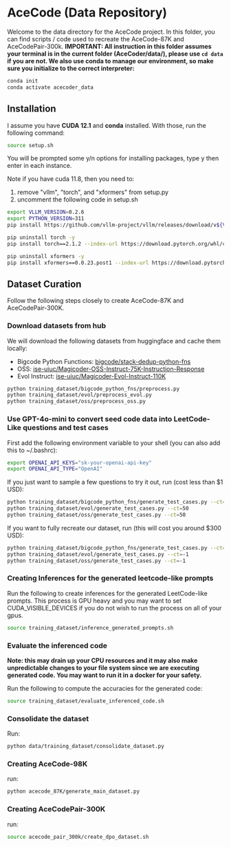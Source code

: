 # AceCode (Data Repository)
Welcome to the data directory for the AceCode project. In this folder, you can find scripts / code used to recreate the AceCode-87K and AceCodePair-300k.
**IMPORTANT: All instruction in this folder assumes your terminal is in the current folder (AceCoder/data/), please use ```cd data``` if you are not. We also use conda to manage our environment, so make sure you initialize to the correct interpreter:**

```bash
conda init
conda activate acecoder_data
```

## Installation
I assume you have **CUDA 12.1** and **conda** installed. With those, run the following command:

```bash
source setup.sh
```

You will be prompted some y/n options for installing packages, type y then enter in each instance.

Note if you have cuda 11.8, then you need to:
1. remove "vllm", "torch", and "xformers" from setup.py
2. uncomment the following code in setup.sh

```bash
export VLLM_VERSION=0.2.6
export PYTHON_VERSION=311
pip install https://github.com/vllm-project/vllm/releases/download/v${VLLM_VERSION}/vllm-${VLLM_VERSION}+cu118-cp${PYTHON_VERSION}-cp${PYTHON_VERSION}-manylinux1_x86_64.whl

pip uninstall torch -y
pip install torch==2.1.2 --index-url https://download.pytorch.org/whl/cu118

pip uninstall xformers -y
pip install xformers==0.0.23.post1 --index-url https://download.pytorch.org/whl/cu118
```

## Dataset Curation
Follow the following steps closely to create AceCode-87K and AceCodePair-300K.

### Download datasets from hub
We will download the following datasets from huggingface and cache them locally:
- Bigcode Python Functions: [bigcode/stack-dedup-python-fns](https://huggingface.co/datasets/bigcode/stack-dedup-python-fns)
- OSS: [ise-uiuc/Magicoder-OSS-Instruct-75K-Instruction-Response](https://huggingface.co/datasets/ise-uiuc/Magicoder-OSS-Instruct-75K-Instruction-Response)
- Evol Instruct: [ise-uiuc/Magicoder-Evol-Instruct-110K](https://huggingface.co/datasets/ise-uiuc/Magicoder-Evol-Instruct-110K)

```bash
python training_dataset/bigcode_python_fns/preprocess.py
python training_dataset/evol/preprocess_evol.py
python training_dataset/oss/preprocess_oss.py
```

### Use GPT-4o-mini to convert seed code data into LeetCode-Like questions and test cases
First add the following environment variable to your shell (you can also add this to ~/.bashrc):
```bash
export OPENAI_API_KEYS="sk-your-openai-api-key"
export OPENAI_API_TYPE="OpenAI"
```

If you just want to sample a few questions to try it out, run (cost less than $1 USD):
```bash
python training_dataset/bigcode_python_fns/generate_test_cases.py --ct=50
python training_dataset/evol/generate_test_cases.py --ct=50
python training_dataset/oss/generate_test_cases.py --ct=50
```

If you want to fully recreate our dataset, run (this will cost you around $300 USD):
```bash
python training_dataset/bigcode_python_fns/generate_test_cases.py --ct=50000
python training_dataset/evol/generate_test_cases.py --ct=-1
python training_dataset/oss/generate_test_cases.py --ct=-1
```

### Creating Inferences for the generated leetcode-like prompts
Run the following to create inferences for the generated LeetCode-like prompts. This process is GPU heavy and you may want to set CUDA_VISIBLE_DEVICES if you do not wish to run the process on all of your gpus.
```bash
source training_dataset/inference_generated_prompts.sh
```

### Evaluate the inferenced code
**Note: this may drain up your CPU resources and it may also make unpredictable changes to your file system since we are executing generated code. You may want to run it in a docker for your safety.**

Run the following to compute the accuracies for the generated code:
```bash
source training_dataset/evaluate_inferenced_code.sh
```

### Consolidate the dataset
Run:
```bash
python data/training_dataset/consolidate_dataset.py
```

### Creating AceCode-98K
run:
```bash
python acecode_87K/generate_main_dataset.py
```

### Creating AceCodePair-300K
run:
```bash
source acecode_pair_300k/create_dpo_dataset.sh
```